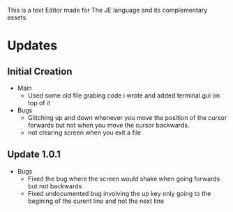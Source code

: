 This is a text Editor made for The JE language and its complementary assets.


# Updates

## Initial Creation

* Main
   * Used some old file grabing code i wrote and added terminal.gui on top of it
* Bugs
  * Glitching up and down whenever you move the position of the cursor forwards but not when you move the cursor backwards.
  * not clearing screen when you exit a file

## Update 1.0.1

* Bugs
  	* Fixed the bug where the screen would shake when going forwards but not backwards
	* Fixed undocumented bug involving the up key only going to the begining of the curent line and not the next line

